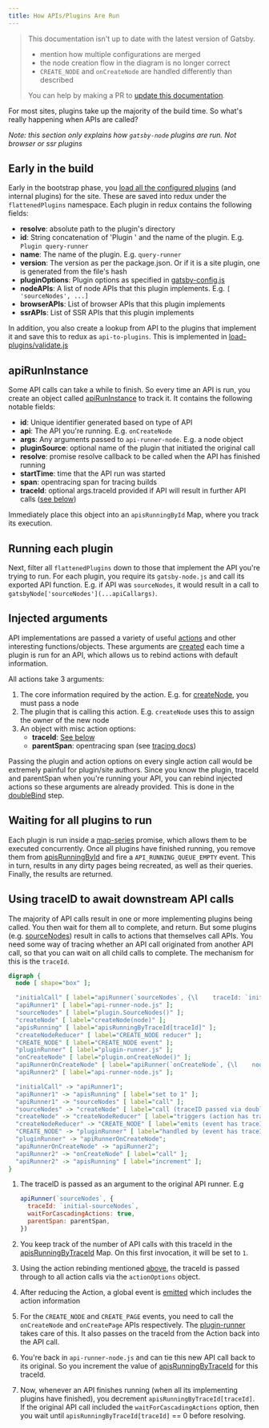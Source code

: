 ```yaml
---
title: How APIs/Plugins Are Run
---
```


> This documentation isn't up to date with the latest version of Gatsby.
>
> - mention how multiple configurations are merged
> - the node creation flow in the diagram is no longer correct
> - `CREATE_NODE` and `onCreateNode` are handled differently than described
>
> You can help by making a PR to [update this documentation](https://github.com/gatsbyjs/gatsby/issues/14228).

For most sites, plugins take up the majority of the build time. So what's really happening when APIs are called?

_Note: this section only explains how `gatsby-node` plugins are run. Not browser or ssr plugins_

## Early in the build

Early in the bootstrap phase, you [load all the configured plugins](https://github.com/gatsbyjs/gatsby/blob/8029c6647ab38792bb0a7c135ab4b98ae70a2627/packages/gatsby/src/bootstrap/load-plugins/index.js#L40) (and internal plugins) for the site. These are saved into redux under the `flattenedPlugins` namespace. Each plugin in redux contains the following fields:

- **resolve**: absolute path to the plugin's directory
- **id**: String concatenation of 'Plugin ' and the name of the plugin. E.g. `Plugin query-runner`
- **name**: The name of the plugin. E.g. `query-runner`
- **version**: The version as per the package.json. Or if it is a site plugin, one is generated from the file's hash
- **pluginOptions**: Plugin options as specified in [gatsby-config.js](/docs/gatsby-config/)
- **nodeAPIs**: A list of node APIs that this plugin implements. E.g. `[ 'sourceNodes', ...]`
- **browserAPIs**: List of browser APIs that this plugin implements
- **ssrAPIs**: List of SSR APIs that this plugin implements

In addition, you also create a lookup from API to the plugins that implement it and save this to redux as `api-to-plugins`. This is implemented in [load-plugins/validate.js](https://github.com/gatsbyjs/gatsby/blob/8029c6647ab38792bb0a7c135ab4b98ae70a2627/packages/gatsby/src/bootstrap/load-plugins/validate.js#L106)

## apiRunInstance

Some API calls can take a while to finish. So every time an API is run, you create an object called [apiRunInstance](https://github.com/gatsbyjs/gatsby/blob/8029c6647ab38792bb0a7c135ab4b98ae70a2627/packages/gatsby/src/utils/api-runner-node.js#L179) to track it. It contains the following notable fields:

- **id**: Unique identifier generated based on type of API
- **api**: The API you're running. E.g. `onCreateNode`
- **args**: Any arguments passed to `api-runner-node`. E.g. a node object
- **pluginSource**: optional name of the plugin that initiated the original call
- **resolve**: promise resolve callback to be called when the API has finished running
- **startTime**: time that the API run was started
- **span**: opentracing span for tracing builds
- **traceId**: optional args.traceId provided if API will result in further API calls ([see below](#using-traceid-to-await-downstream-api-calls))

Immediately place this object into an `apisRunningById` Map, where you track its execution.

## Running each plugin

Next, filter all `flattenedPlugins` down to those that implement the API you're trying to run. For each plugin, you require its `gatsby-node.js` and call its exported API function. E.g. if API was `sourceNodes`, it would result in a call to `gatsbyNode['sourceNodes'](...apiCallargs)`.

## Injected arguments

API implementations are passed a variety of useful [actions](/docs/actions/) and other interesting functions/objects. These arguments are [created](https://github.com/gatsbyjs/gatsby/blob/8029c6647ab38792bb0a7c135ab4b98ae70a2627/packages/gatsby/src/utils/api-runner-node.js#L94) each time a plugin is run for an API, which allows us to rebind actions with default information.

All actions take 3 arguments:

1. The core information required by the action. E.g. for [createNode](/docs/actions/#createNode), you must pass a node
2. The plugin that is calling this action. E.g. `createNode` uses this to assign the owner of the new node
3. An object with misc action options:
   - **traceId**: [See below](#using-traceid-to-await-downstream-api-calls)
   - **parentSpan**: opentracing span (see [tracing docs](/docs/performance-tracing/))

Passing the plugin and action options on every single action call would be extremely painful for plugin/site authors. Since you know the plugin, traceId and parentSpan when you're running your API, you can rebind injected actions so these arguments are already provided. This is done in the [doubleBind](https://github.com/gatsbyjs/gatsby/blob/8029c6647ab38792bb0a7c135ab4b98ae70a2627/packages/gatsby/src/utils/api-runner-node.js#L14) step.

## Waiting for all plugins to run

Each plugin is run inside a [map-series](https://www.npmjs.com/package/map-series) promise, which allows them to be executed concurrently. Once all plugins have finished running, you remove them from [apisRunningById](https://github.com/gatsbyjs/gatsby/blob/8029c6647ab38792bb0a7c135ab4b98ae70a2627/packages/gatsby/src/utils/api-runner-node.js#L246) and fire a `API_RUNNING_QUEUE_EMPTY` event. This in turn, results in any dirty pages being recreated, as well as their queries. Finally, the results are returned.

## Using traceID to await downstream API calls

The majority of API calls result in one or more implementing plugins being called. You then wait for them all to complete, and return. But some plugins (e.g. [sourceNodes](/docs/node-apis/#sourceNodes)) result in calls to actions that themselves call APIs. You need some way of tracing whether an API call originated from another API call, so that you can wait on all child calls to complete. The mechanism for this is the `traceId`.

```dot
digraph {
  node [ shape="box" ];

  "initialCall" [ label="apiRunner(`sourceNodes`, {\l    traceId: `initial-sourceNodes`,\l    waitForCascadingActions: true,\l    parentSpan: parentSpan\l})\l " ];
  "apiRunner1" [ label="api-runner-node.js" ];
  "sourceNodes" [ label="plugin.SourceNodes()" ];
  "createNode" [ label="createNode(node)" ];
  "apisRunning" [ label="apisRunningByTraceId[traceId]" ];
  "createNodeReducer" [ label="CREATE_NODE reducer" ];
  "CREATE_NODE" [ label="CREATE_NODE event" ];
  "pluginRunner" [ label="plugin-runner.js" ];
  "onCreateNode" [ label="plugin.onCreateNode()" ];
  "apiRunnerOnCreateNode" [ label="apiRunner(`onCreateNode`, {\l    node,\l    traceId: action.traceId\l})\l "; ];
  "apiRunner2" [ label="api-runner-node.js" ];

  "initialCall" -> "apiRunner1";
  "apiRunner1" -> "apisRunning" [ label="set to 1" ];
  "apiRunner1" -> "sourceNodes" [ label="call" ];
  "sourceNodes" -> "createNode" [ label="call (traceID passed via doubleBind)" ];
  "createNode" -> "createNodeReducer" [ label="triggers (action has traceId)" ];
  "createNodeReducer" -> "CREATE_NODE" [ label="emits (event has traceId)" ];
  "CREATE_NODE" -> "pluginRunner" [ label="handled by (event has traceId)" ];
  "pluginRunner" -> "apiRunnerOnCreateNode";
  "apiRunnerOnCreateNode" -> "apiRunner2";
  "apiRunner2" -> "onCreateNode" [ label="call" ];
  "apiRunner2" -> "apisRunning" [ label="increment" ];
}
```

1. The traceID is passed as an argument to the original API runner. E.g

   ```javascript
   apiRunner(`sourceNodes`, {
     traceId: `initial-sourceNodes`,
     waitForCascadingActions: true,
     parentSpan: parentSpan,
   })
   ```

2. You keep track of the number of API calls with this traceId in the [apisRunningByTraceId](https://github.com/gatsbyjs/gatsby/blob/8029c6647ab38792bb0a7c135ab4b98ae70a2627/packages/gatsby/src/utils/api-runner-node.js#L139) Map. On this first invocation, it will be set to `1`.

3. Using the action rebinding mentioned [above](#injected-arguments), the traceId is passed through to all action calls via the `actionOptions` object.

4. After reducing the Action, a global event is [emitted](https://github.com/gatsbyjs/gatsby/blob/8029c6647ab38792bb0a7c135ab4b98ae70a2627/packages/gatsby/src/redux/index.js#L93) which includes the action information

5. For the `CREATE_NODE` and `CREATE_PAGE` events, you need to call the `onCreateNode` and `onCreatePage` APIs respectively. The [plugin-runner](https://github.com/gatsbyjs/gatsby/blob/8029c6647ab38792bb0a7c135ab4b98ae70a2627/packages/gatsby/src/redux/plugin-runner.js) takes care of this. It also passes on the traceId from the Action back into the API call.

6. You're back in `api-runner-node.js` and can tie this new API call back to its original. So you increment the value of [apisRunningByTraceId](https://github.com/gatsbyjs/gatsby/blob/8029c6647ab38792bb0a7c135ab4b98ae70a2627/packages/gatsby/src/utils/api-runner-node.js#L218) for this traceId.

7. Now, whenever an API finishes running (when all its implementing plugins have finished), you decrement `apisRunningByTraceId[traceId]`. If the original API call included the `waitForCascadingActions` option, then you wait until `apisRunningByTraceId[traceId]` == 0 before resolving.
